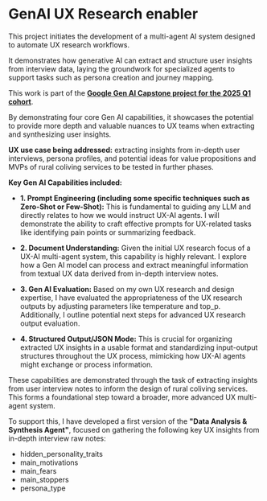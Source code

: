 # GenAI UX Research enabler

This project initiates the development of a multi-agent AI system designed to automate UX research workflows. 

It demonstrates how generative AI can extract and structure user insights from interview data, laying the groundwork for specialized agents to support tasks such as persona creation and journey mapping. 

This work is part of the [**Google Gen AI Capstone project for the 2025 Q1 cohort**](https://rsvp.withgoogle.com/events/google-generative-ai-intensive_2025q1/home).

By demonstrating four core Gen AI capabilities, it showcases the potential to provide more depth and valuable nuances to UX teams when extracting and synthesizing user insights.

**UX use case being addressed:** extracting insights from in-depth user interviews, persona profiles, and potential ideas for value propositions and MVPs of rural coliving services to be tested in further phases.

**Key Gen AI Capabilities included:**

* **1. Prompt Engineering (including some specific techniques such as Zero-Shot or Few-Shot):** This is fundamental to guiding any LLM and directly relates to how we would instruct UX-AI agents. I will demonstrate the ability to craft effective prompts for UX-related tasks like identifying pain points or summarizing feedback.

* **2. Document Understanding:** Given the initial UX research focus of a UX-AI multi-agent system, this capability is highly relevant. I explore how a Gen AI model can process and extract meaningful information from textual UX data derived from in-depth interview notes.

* **3. Gen AI Evaluation:** Based on my own UX research and design expertise, I have evaluated the appropriateness of the UX research outputs by adjusting parameters like temperature and top_p. Additionally, I outline potential next steps for advanced UX research output evaluation.

* **4. Structured Output/JSON Mode:** This is crucial for organizing extracted UX insights in a usable format and standardizing input-output structures throughout the UX process, mimicking how UX-AI agents might exchange or process information.

These capabilities are demonstrated through the task of extracting insights from user interview notes to inform the design of rural coliving services. This forms a foundational step toward a broader, more advanced UX multi-agent system.


To support this, I have developed a first version of the **"Data Analysis & Synthesis Agent"**, focused on gathering the following key UX insights from in-depth interview raw notes:

* hidden_personality_traits  
* main_motivations  
* main_fears  
* main_stoppers  
* persona_type
